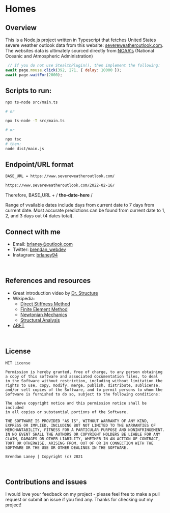 # Homes

## Overview

This is a Node.js project written in Typescript that fetches United States severe weather outlook data from this website: [severeweatheroutlook.com](https://www.severeweatheroutlook.com/). The websites data is ultimately sourced directly from [NOAA's](https://www.spc.noaa.gov/) (National Oceanic and Atmospheric Administration)

```jsx
 // If you do not use StealthPlugin(), then implement the following:
await page.mouse.click(392, 271, { delay: 10000 });
await page.waitFor(2000);

```

## Scripts to run:

```bash
npx ts-node src/main.ts

# or

npx ts-node -T src/main.ts

# or

npx tsc
# then:
node dist/main.js
```

## Endpoint/URL format

```bash
BASE_URL = https://www.severeweatheroutlook.com/

https://www.severeweatheroutlook.com/2022-02-16/
```

Therefore, BASE_URL + / **the-date-here** /

Range of vvailable dates include days from current date to 7 days from current date.
Most accurate predictions can be found from current date to 1, 2, and 3 days out (4 dates total).

## Connect with me

- Email: <brlaney@outlook.com>
- Twitter: [brendan_webdev](https://twitter.com/Brendan_webdev)
- Instagram: [brlaney94](https://www.instagram.com/brlaney94/)

</br>

## References and resources

- Great introduction video by [Dr. Structure](https://youtu.be/kFkU1M7xVbg)
- Wikipedia:
  - [Direct Stiffness Method](https://en.wikipedia.org/wiki/Direct_stiffness_method)
  - [Finite Element Method](https://en.wikipedia.org/wiki/Finite_element_method)
  - [Newtonian Mechanics](https://en.wikipedia.org/wiki/Newton%27s_laws_of_motion)
  - [Structural Analysis](https://en.wikipedia.org/wiki/Structural_analysis)
- [ABET](https://www.abet.org/)

</br>

## License

```text
MIT License

Permission is hereby granted, free of charge, to any person obtaining
a copy of this software and associated documentation files, to deal 
in the Software without restriction, including without limitation the
rights to use, copy, modify, merge, publish, distribute, sublicense, 
and/or sell copies of the Software, and to permit persons to whom the 
Software is furnished to do so, subject to the following conditions:

The above copyright notice and this permission notice shall be included 
in all copies or substantial portions of the Software.

THE SOFTWARE IS PROVIDED "AS IS", WITHOUT WARRANTY OF ANY KIND, 
EXPRESS OR IMPLIED, INCLUDING BUT NOT LIMITED TO THE WARRANTIES OF 
MERCHANTABILITY, FITNESS FOR A PARTICULAR PURPOSE AND NONINFRINGEMENT.
IN NO EVENT SHALL THE AUTHORS OR COPYRIGHT HOLDERS BE LIABLE FOR ANY 
CLAIM, DAMAGES OR OTHER LIABILITY, WHETHER IN AN ACTION OF CONTRACT, 
TORT OR OTHERWISE, ARISING FROM, OUT OF OR IN CONNECTION WITH THE 
SOFTWARE OR THE USE OR OTHER DEALINGS IN THE SOFTWARE.

Brendan Laney | Copyright (c) 2021
```

</br>

## Contributions and issues

I would love your feedback on my project - please feel free to make a pull request or submit an issue if you find any. Thanks for checking out my project!

